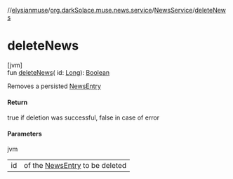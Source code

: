 //[elysianmuse](../../../index.md)/[org.darkSolace.muse.news.service](../index.md)/[NewsService](index.md)/[deleteNews](delete-news.md)

# deleteNews

[jvm]\
fun [deleteNews](delete-news.md)(
id: [Long](https://kotlinlang.org/api/latest/jvm/stdlib/kotlin/-long/index.html)): [Boolean](https://kotlinlang.org/api/latest/jvm/stdlib/kotlin/-boolean/index.html)

Removes a persisted [NewsEntry](../../org.darkSolace.muse.news.model/-news-entry/index.md)

#### Return

true if deletion was successful, false in case of error

#### Parameters

jvm

|     |                                                                                             |
|-----|---------------------------------------------------------------------------------------------|
| id  | of the [NewsEntry](../../org.darkSolace.muse.news.model/-news-entry/index.md) to be deleted |
